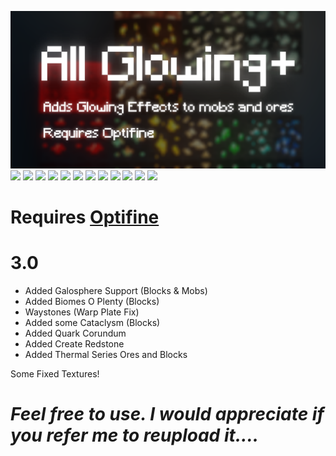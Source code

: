  ![](.demos/all_glowing_banner.png)
 ![](https://raw.githubusercontent.com/Bksp/All-Glowing-Plus/main/.demos/ores.png)
 ![](https://github.com/Bksp/All-Glowing-Plus/blob/main/.demos/minecraft_adds.png)
 ![](https://raw.githubusercontent.com/Bksp/All-Glowing-Plus/main/.demos/create%20zinc%20cut.png)
 ![](https://raw.githubusercontent.com/Bksp/All-Glowing-Plus/main/.demos/create_redstone.png)
 ![](https://raw.githubusercontent.com/Bksp/All-Glowing-Plus/main/.demos/galosphere%20silver%20cut.png)
 ![](https://raw.githubusercontent.com/Bksp/All-Glowing-Plus/main/.demos/galosphere%20blocks.png)
 ![](https://raw.githubusercontent.com/Bksp/All-Glowing-Plus/main/.demos/waystone%20warpplate%20cut.png)
 ![](https://github.com/Bksp/All-Glowing-Plus/blob/main/.demos/cataclysm_void.png)
 ![](https://github.com/Bksp/All-Glowing-Plus/blob/main/.demos/pure%20crystals%20alt.png)
 ![](https://github.com/Bksp/All-Glowing-Plus/blob/main/.demos/quark_corundum.png)
 ![](https://github.com/Bksp/All-Glowing-Plus/blob/main/.demos/thermal_series.png)
 ![](https://github.com/Bksp/All-Glowing-Plus/blob/main/.demos/thermal_series_b.png)

# Requires [Optifine](https://www.optifine.net/downloads)
# 3.0

+ Added Galosphere Support (Blocks & Mobs)
+ Added Biomes O Plenty (Blocks)
+ Waystones (Warp Plate Fix)
+ Added some Cataclysm (Blocks)
+ Added Quark Corundum
+ Added Create Redstone
+ Added Thermal Series Ores and Blocks

Some Fixed Textures!
# _Feel free to use. I would appreciate if you refer me to reupload it...._
